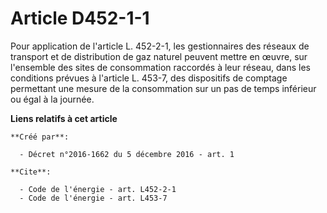 # Article D452-1-1

Pour application de l'article L. 452-2-1, les gestionnaires des réseaux de transport et de distribution de gaz naturel
peuvent mettre en œuvre, sur l'ensemble des sites de consommation raccordés à leur réseau, dans les conditions prévues à
l'article L. 453-7, des dispositifs de comptage permettant une mesure de la consommation sur un pas de temps inférieur ou
égal à la journée.

**Liens relatifs à cet article**

	**Créé par**:

	  - Décret n°2016-1662 du 5 décembre 2016 - art. 1

	**Cite**:

	  - Code de l'énergie - art. L452-2-1
	  - Code de l'énergie - art. L453-7
